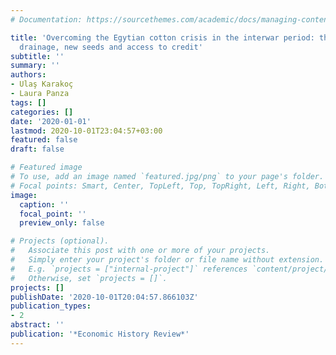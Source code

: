 ```yaml
---
# Documentation: https://sourcethemes.com/academic/docs/managing-content/

title: 'Overcoming the Egytian cotton crisis in the interwar period: the role of irrigation,
  drainage, new seeds and access to credit'
subtitle: ''
summary: ''
authors:
- Ulaş Karakoç
- Laura Panza
tags: []
categories: []
date: '2020-01-01'
lastmod: 2020-10-01T23:04:57+03:00
featured: false
draft: false

# Featured image
# To use, add an image named `featured.jpg/png` to your page's folder.
# Focal points: Smart, Center, TopLeft, Top, TopRight, Left, Right, BottomLeft, Bottom, BottomRight.
image:
  caption: ''
  focal_point: ''
  preview_only: false

# Projects (optional).
#   Associate this post with one or more of your projects.
#   Simply enter your project's folder or file name without extension.
#   E.g. `projects = ["internal-project"]` references `content/project/deep-learning/index.md`.
#   Otherwise, set `projects = []`.
projects: []
publishDate: '2020-10-01T20:04:57.866103Z'
publication_types:
- 2
abstract: ''
publication: '*Economic History Review*'
---
```

